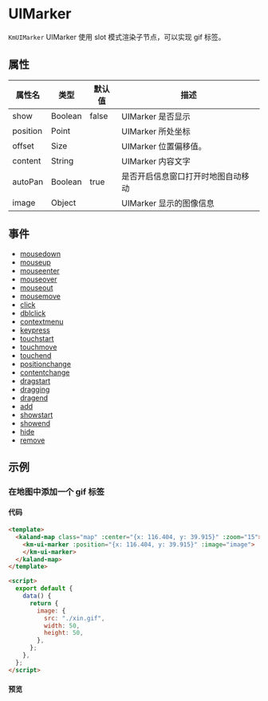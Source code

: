 # UIMarker

`KmUIMarker` UIMarker 使用 slot 模式渲染子节点，可以实现 gif 标签。

## 属性

| 属性名   | 类型    | 默认值 | 描述                               |
| -------- | ------- | ------ | ---------------------------------- |
| show     | Boolean | false  | UIMarker 是否显示                  |
| position | Point   |        | UIMarker 所处坐标                  |
| offset   | Size    |        | UIMarker 位置偏移值。              |
| content  | String  |        | UIMarker 内容文字                  |
| autoPan  | Boolean | true   | 是否开启信息窗口打开时地图自动移动 |
| image    | Object  |        | UIMarker 显示的图像信息            |

## 事件

- <a href="https://maptalks.org/maptalks.js/api/0.x/ui.UIMarker.html#event:mousedown" target="_blank" title="mousedown">mousedown</a>
- <a href="https://maptalks.org/maptalks.js/api/0.x/ui.UIMarker.html#event:mouseup" target="_blank" title="mouseup">mouseup</a>
- <a href="https://maptalks.org/maptalks.js/api/0.x/ui.UIMarker.html#event:mouseenter" target="_blank" title="mouseenter">mouseenter</a>
- <a href="https://maptalks.org/maptalks.js/api/0.x/ui.UIMarker.html#event:mouseover" target="_blank" title="mouseover">mouseover</a>
- <a href="https://maptalks.org/maptalks.js/api/0.x/ui.UIMarker.html#event:mouseout" target="_blank" title="mouseout">mouseout</a>
- <a href="https://maptalks.org/maptalks.js/api/0.x/ui.UIMarker.html#event:mousemove" target="_blank" title="mousemove">mousemove</a>
- <a href="https://maptalks.org/maptalks.js/api/0.x/ui.UIMarker.html#event:click" target="_blank" title="click">click</a>
- <a href="https://maptalks.org/maptalks.js/api/0.x/ui.UIMarker.html#event:dblclick" target="_blank" title="dblclick">dblclick</a>
- <a href="https://maptalks.org/maptalks.js/api/0.x/ui.UIMarker.html#event:contextmenu" target="_blank" title="contextmenu">contextmenu</a>
- <a href="https://maptalks.org/maptalks.js/api/0.x/ui.UIMarker.html#event:keypress" target="_blank" title="keypress">keypress</a>
- <a href="https://maptalks.org/maptalks.js/api/0.x/ui.UIMarker.html#event:touchstart" target="_blank" title="touchstart">touchstart</a>
- <a href="https://maptalks.org/maptalks.js/api/0.x/ui.UIMarker.html#event:touchmove" target="_blank" title="touchmove">touchmove</a>
- <a href="https://maptalks.org/maptalks.js/api/0.x/ui.UIMarker.html#event:touchend" target="_blank" title="touchend">touchend</a>
- <a href="https://maptalks.org/maptalks.js/api/0.x/ui.UIMarker.html#event:positionchange" target="_blank" title="positionchange">positionchange</a>
- <a href="https://maptalks.org/maptalks.js/api/0.x/ui.UIMarker.html#event:contentchange" target="_blank" title="contentchange">contentchange</a>
- <a href="https://maptalks.org/maptalks.js/api/0.x/ui.UIMarker.html#event:dragstart" target="_blank" title="dragstart">dragstart</a>
- <a href="https://maptalks.org/maptalks.js/api/0.x/ui.UIMarker.html#event:dragging" target="_blank" title="dragging">dragging</a>
- <a href="https://maptalks.org/maptalks.js/api/0.x/ui.UIMarker.html#event:dragend" target="_blank" title="dragend">dragend</a>
- <a href="https://maptalks.org/maptalks.js/api/0.x/ui.UIMarker.html#event:add" target="_blank" title="add">add</a>
- <a href="https://maptalks.org/maptalks.js/api/0.x/ui.UIMarker.html#event:showstart" target="_blank" title="showstart">showstart</a>
- <a href="https://maptalks.org/maptalks.js/api/0.x/ui.UIMarker.html#event:showend" target="_blank" title="showend">showend</a>
- <a href="https://maptalks.org/maptalks.js/api/0.x/ui.UIMarker.html#event:hide" target="_blank" title="hide">hide</a>
- <a href="https://maptalks.org/maptalks.js/api/0.x/ui.UIMarker.html#event:remove" target="_blank" title="remove">remove</a>

## 示例

### 在地图中添加一个 gif 标签

#### 代码

```html
<template>
  <kaland-map class="map" :center="{x: 116.404, y: 39.915}" :zoom="15">
    <km-ui-marker :position="{x: 116.404, y: 39.915}" :image="image">
    </km-ui-marker>
  </kaland-map>
</template>

<script>
  export default {
    data() {
      return {
        image: {
          src: "./xin.gif",
          width: 50,
          height: 50,
        },
      };
    },
  };
</script>
```

#### 预览

<doc-preview>
  <template>
    <kaland-map class="map" :center="{x: 116.404, y: 39.915}" :zoom="15">
      <km-ui-marker :position="{x: 116.404, y: 39.915}" :image="image">
      </km-ui-marker>
    </kaland-map>
  </template>
</doc-preview>

<script>
import xin from "docs/assets/images/xin.gif"
export default {
  data() {
    return {
      image: {
        src: xin,
        width: 50,
        height: 50,
      },
    };
  },
}
</script>
